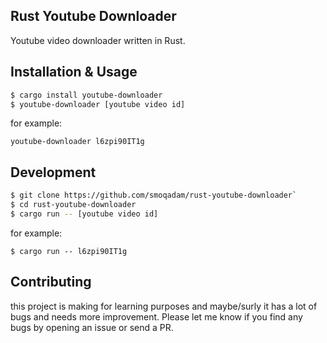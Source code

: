 ## Rust Youtube Downloader
Youtube video downloader written in Rust.


## Installation & Usage

```bash
$ cargo install youtube-downloader
$ youtube-downloader [youtube video id]
```

for example:

`youtube-downloader l6zpi90IT1g`


## Development

```bash
$ git clone https://github.com/smoqadam/rust-youtube-downloader`
$ cd rust-youtube-downloader
$ cargo run -- [youtube video id]
```

for example:

`$ cargo run -- l6zpi90IT1g`


## Contributing
this project is making for learning purposes and maybe/surly it has a lot of bugs and needs more improvement. Please let me know if you find any bugs by opening an issue or send a PR.


